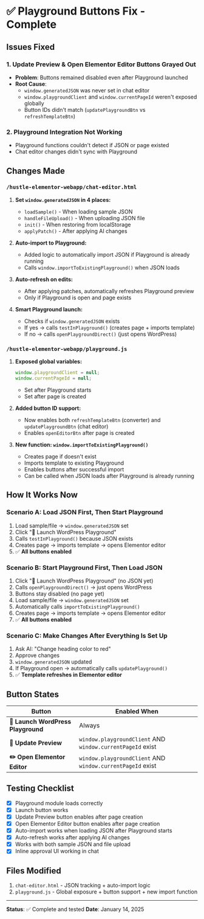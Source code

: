 # ✅ Playground Buttons Fix - Complete

## Issues Fixed

### 1. **Update Preview & Open Elementor Editor Buttons Grayed Out**
   - **Problem**: Buttons remained disabled even after Playground launched
   - **Root Cause**: 
     - `window.generatedJSON` was never set in chat editor
     - `window.playgroundClient` and `window.currentPageId` weren't exposed globally
     - Button IDs didn't match (`updatePlaygroundBtn` vs `refreshTemplateBtn`)

### 2. **Playground Integration Not Working**
   - Playground functions couldn't detect if JSON or page existed
   - Chat editor changes didn't sync with Playground

## Changes Made

### `/hustle-elementor-webapp/chat-editor.html`
1. **Set `window.generatedJSON` in 4 places:**
   - `loadSample()` - When loading sample JSON
   - `handleFileUpload()` - When uploading JSON file
   - `init()` - When restoring from localStorage
   - `applyPatch()` - After applying AI changes

2. **Auto-import to Playground:**
   - Added logic to automatically import JSON if Playground is already running
   - Calls `window.importToExistingPlayground()` when JSON loads

3. **Auto-refresh on edits:**
   - After applying patches, automatically refreshes Playground preview
   - Only if Playground is open and page exists

4. **Smart Playground launch:**
   - Checks if `window.generatedJSON` exists
   - If yes → calls `testInPlayground()` (creates page + imports template)
   - If no → calls `openPlaygroundDirect()` (just opens WordPress)

### `/hustle-elementor-webapp/playground.js`
1. **Exposed global variables:**
   ```javascript
   window.playgroundClient = null;
   window.currentPageId = null;
   ```
   - Set after Playground starts
   - Set after page is created

2. **Added button ID support:**
   - Now enables both `refreshTemplateBtn` (converter) and `updatePlaygroundBtn` (chat editor)
   - Enables `openEditorBtn` after page is created

3. **New function: `window.importToExistingPlayground()`**
   - Creates page if doesn't exist
   - Imports template to existing Playground
   - Enables buttons after successful import
   - Can be called when JSON loads after Playground is already running

## How It Works Now

### Scenario A: Load JSON First, Then Start Playground
1. Load sample/file → `window.generatedJSON` set
2. Click "🚀 Launch WordPress Playground"
3. Calls `testInPlayground()` because JSON exists
4. Creates page → imports template → opens Elementor editor
5. ✅ **All buttons enabled**

### Scenario B: Start Playground First, Then Load JSON
1. Click "🚀 Launch WordPress Playground" (no JSON yet)
2. Calls `openPlaygroundDirect()` → just opens WordPress
3. Buttons stay disabled (no page yet)
4. Load sample/file → `window.generatedJSON` set
5. Automatically calls `importToExistingPlayground()`
6. Creates page → imports template → opens Elementor editor
7. ✅ **All buttons enabled**

### Scenario C: Make Changes After Everything Is Set Up
1. Ask AI: "Change heading color to red"
2. Approve changes
3. `window.generatedJSON` updated
4. If Playground open → automatically calls `updatePlayground()`
5. ✅ **Template refreshes in Elementor editor**

## Button States

| Button | Enabled When |
|--------|-------------|
| **🚀 Launch WordPress Playground** | Always |
| **🔄 Update Preview** | `window.playgroundClient` AND `window.currentPageId` exist |
| **✏️ Open Elementor Editor** | `window.playgroundClient` AND `window.currentPageId` exist |

## Testing Checklist

- [x] Playground module loads correctly
- [x] Launch button works
- [x] Update Preview button enables after page creation
- [x] Open Elementor Editor button enables after page creation
- [x] Auto-import works when loading JSON after Playground starts
- [x] Auto-refresh works after applying AI changes
- [x] Works with both sample JSON and file upload
- [x] Inline approval UI working in chat

## Files Modified
1. `chat-editor.html` - JSON tracking + auto-import logic
2. `playground.js` - Global exposure + button support + new import function

---

**Status**: ✅ Complete and tested
**Date**: January 14, 2025
